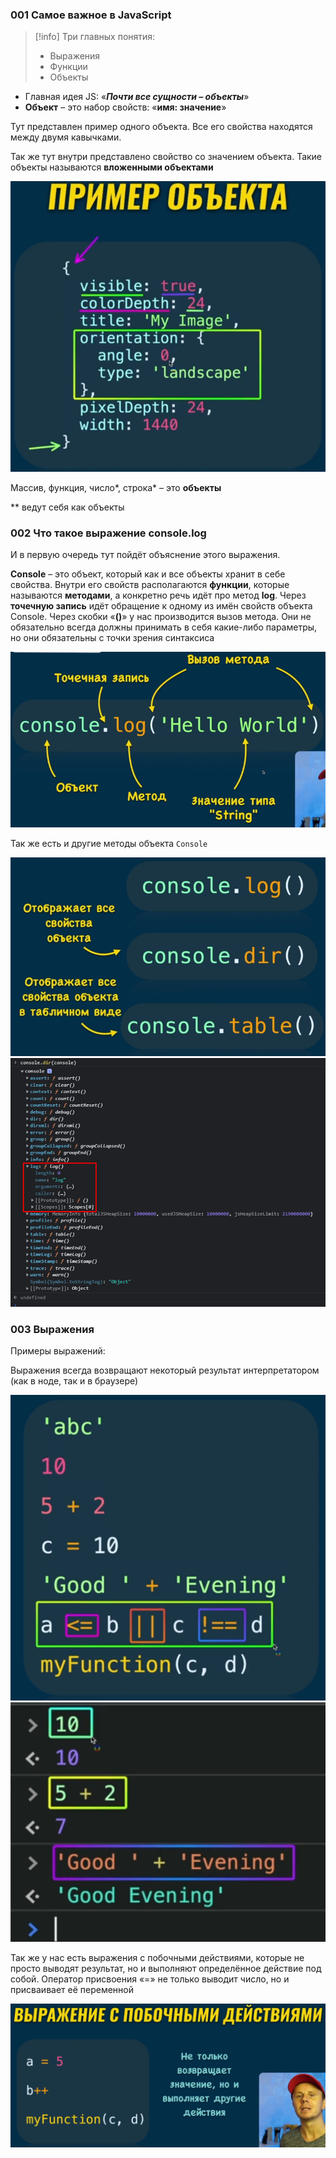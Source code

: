 ### 001 Самое важное в JavaScript

>[!info] Три главных понятия:
> - Выражения
> - Функции
> - Объекты

- Главная идея JS: «***Почти все сущности – объекты***»
- **Объект** – это набор свойств: «**имя: значение**»

Тут представлен пример одного объекта. Все его свойства находятся между двумя кавычками.

Так же тут внутри представлено свойство со значением объекта. Такие объекты называются **вложенными объектами**

![](_png/Pasted%20image%2020220908181952.png)

Массив, функция, число*, строка* – это **объекты**

** ведут себя как объекты

### 002 Что такое выражение console.log

И в первую очередь тут пойдёт объяснение этого выражения.

**Console** – это объект, который как и все объекты хранит в себе свойства. Внутри его свойств располагаются **функции**, которые называются **методами**, а конкретно речь идёт про метод **log**. Через **точечную запись** идёт обращение к одному из имён свойств объекта Console. Через скобки «**()**» у нас производится вызов метода. Они не обязательно всегда должны принимать в себя какие-либо параметры, но они обязательны с точки зрения синтаксиса

![](_png/Pasted%20image%2020220908182027.png)

Так же есть и другие методы объекта `Console`

![](_png/Pasted%20image%2020220908182034.png)![](_png/Pasted%20image%2020220908182045.png)

### 003 Выражения

Примеры выражений:

Выражения всегда возвращают некоторый результат интерпретатором (как в ноде, так и в браузере)

![](_png/Pasted%20image%2020220908182051.png)![](_png/Pasted%20image%2020220908182055.png)

Так же у нас есть выражения с побочными действиями, которые не просто выводят результат, но и выполняют определённое действие под собой. Оператор присвоения «=» не только выводит число, но и присваивает её переменной

![](_png/Pasted%20image%2020220908182105.png)